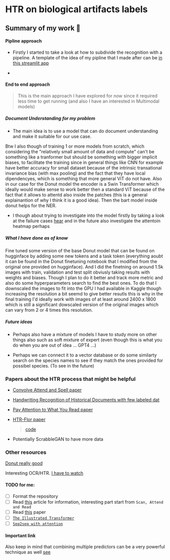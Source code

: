 # HTR on biological artifacts labels

## Summary of my work 📝

#### Pipline approach

- Firstly I started to take a look at how to subdivide the recognition with a pipeline. A template of the idea of my pipline that I made after can be [in this streamlit app](streamlit_test/herbarium.py)

-

#### End to end approach
> This is the main approach I have explored for now since it required less time to get running (and also I have an interested in Multimodal models)

##### Document Understanding for my problem

- The main idea is to use a model that can do document understanding and make it suitable for our use case.

Btw I also though of training 1 or more models from scratch, which considering the "relatively small amount of data and compute" can't be something like a tranformer but should be something with bigger implicit biases, to facilitate the training since in general things like CNN for example have better accuracy for small dataset because of the intrinsic transational invariance bias  (with max pooling) and the fact that they have local dipendencyes, which is something that more general ViT do not have. Also in our case for the Donut model the encoder is a Swin Transformer which ideally would make sense to work better then a standard ViT because of the fact that it allows to attentd also inside the patches (this is a general explainantion of why I think it is a good idea). Then the bart model inside donut helps for the NER.

- I though about trying to investigate into the model firstly by taking a look at the failure cases [hear](link) and in the future also investigate the attentoin heatmap perhaps

##### What I have done as of know

Fine tuned some version of the base Donut model that can be found on hugginface by adding some new tokens and a task token (everything aoubt it can be found in the Donut finetuning notebook that I modified from the original one provided on hugginface). And I did the finetning on around 1.5k images with train, validation and test split obviusly taking results with weights and biases. Though I plan to do it better and track more metric and also do some hyperparameters search to find the best ones. To do that I downscaled the images to fit into the GPU I had available in Kaggle though increasing the resolution a bit seemd to give better resutls this is why in the final training I'd ideally work with images of at least around 2400 x 1800 which is still a significant dowscaled version of the original images which can vary from 2 or 4 times this resolution.

##### Future ideas

- Perhaps also have a mixture of models I have to study more on other things also such as soft mixture of expert (even though this is what you do when you are out of idea ... GPT4 ...)

- Perhaps we can connect it to a vector database or do some similarty search on the species names to see if they match the ones provided for possibel species. (To see in the future)

### Papers about the HTR process that might be helpful

- [Convolve Attend and Spell paper](https://priba.github.io/assets/publi/conf/2018_GCPR_LKang.pdf)

- [Handwriting Recognition of Historical Documents with few labeled dat](https://arxiv.org/pdf/1811.07768v1.pdf)

- [Pay Attention to What You Read paper](https://arxiv.org/abs/2005.13044)

- [HTR-Flor paper](https://ieeexplore.ieee.org/document/9266005)

    > [code](https://github.com/0x454447415244/HandwritingRecognitionSystem)

- Potentially ScrabbleGAN to have more data


### Other resources

[Donut really good](https://huggingface.co/docs/transformers/main/en/model_doc/donut)

Interesting OCR/HTR. [I have to watch](https://www.youtube.com/watch?v=8VLkaf_hGdQ)


#### TODO for me:

- [ ] Format the repository
- [ ] Read [this](https://nanonets.com/blog/handwritten-character-recognition/) article for information, interesting part start from `Scan, Attend and Read`
- [ ] Read [this](https://paperswithcode.com/task/handwriting-recognition) paper
- [ ] [`The Illustrated Transformer`](https://jalammar.github.io/illustrated-transformer/)
- [ ] [`Seq2seq with attention`](https://jalammar.github.io/visualizing-neural-machine-translation-mechanics-of-seq2seq-models-with-attention/)

#### Important link

Also keep in mind that combining multiple predictors can be a very powerful technique as well [see](https://dl.gi.de/handle/20.500.12116/16993)
